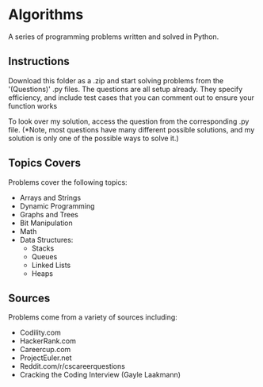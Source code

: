 Algorithms
==========

A series of programming problems written and solved in Python.

Instructions
---------
Download this folder as a .zip and start solving problems from the '(Questions)' .py files.
The questions are all setup already. They specify efficiency, and include test cases that you can comment out to ensure your function works

To look over my solution, access the question from the corresponding .py file. 
(*Note, most questions have many different possible solutions, and my solution is only one of the possible ways to solve it.)

Topics Covers
--------
Problems cover the following topics:
- Arrays and Strings
- Dynamic Programming
- Graphs and Trees
- Bit Manipulation
- Math
- Data Structures:
  - Stacks
  - Queues
  - Linked Lists
  - Heaps

Sources
--------
Problems come from a variety of sources including:
- Codility.com
- HackerRank.com
- Careercup.com
- ProjectEuler.net
- Reddit.com/r/cscareerquestions
- Cracking the Coding Interview (Gayle Laakmann)


